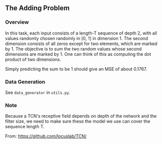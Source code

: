 ## The Adding Problem

### Overview

In this task, each input consists of a length-T sequence of depth 2, with all values randomly
chosen randomly in [0, 1] in dimension 1. The second dimension consists of all zeros except for
two elements, which are marked by 1. The objective is to sum the two random values whose second
dimensions are marked by 1. One can think of this as computing the dot product of two dimensions.

Simply predicting the sum to be 1 should give an MSE of about 0.1767.

### Data Generation

See `data_generator` in `utils.py`.

### Note

Because a TCN's receptive field depends on depth of the network and the filter size, we need
to make sure these the model we use can cover the sequence length T.

From: https://github.com/locuslab/TCN/